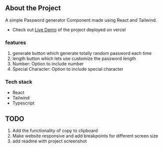## About the Project

A simple Password generator Component made using React and Tailwind.

- Check out [Live Demo](https://password-generator-react-xi.vercel.app/) of the project deployed on vercel

### features

1. generate button which generate totally random password each time
2. length button which lets use customize the password length
3. Number: Option to include number
4. Special Character: Option to include special character

### Tech stack

- React
- Tailwind
- Typescript

## TODO

1. Add the functionality of copy to clipboard
2. Make website responsive and add breakpoints for different screen size
3. add readme with project screenshot
